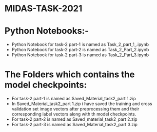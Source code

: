 # MIDAS-TASK-2021

# Python Notebooks:-
<ul>
  <li>Python Notebook for task-2 part-1 is named as Task_2_part_1_.ipynb</li>
  <li>Python Notebook for task-2 part-2 is named as Task_2_Part_2.ipynb</li>
  <li>Python Notebook for task-2 part-3 is named as Task_2_Part_3.ipynb</li>
  </ul>
  
# The Folders which contains the model checkpoints:
<ul>
  <li>For task-2 part-1 is named as Saved_Material_task2_part 1.zip</li>
  <li>In Saved_Material_task2_part 1.zip i have saved the training and cross validation set image vectors after preprocessing them and their corresponding label vectors along with th model checkpoints.</li>
  <li>For task-2 part-2 is named as Saved_material_task2_part 2.zip</li>
  <li>For task-2 part-3 is named as Saved_Material_task2_part 3.zip</li>
  </ul>
